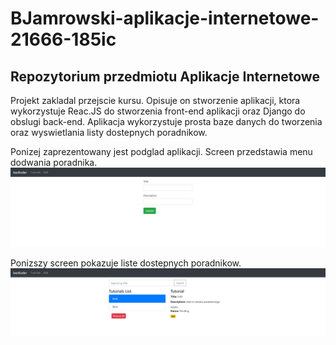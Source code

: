 # BJamrowski-aplikacje-internetowe-21666-185ic
## Repozytorium przedmiotu Aplikacje Internetowe

Projekt zakladal przejscie kursu. Opisuje on stworzenie aplikacji, ktora wykorzystuje
Reac.JS do stworzenia front-end aplikacji oraz Django do obslugi back-end.
Aplikacja wykorzystuje prosta baze danych do tworzenia oraz wyswietlania listy dostepnych poradnikow.


Ponizej zaprezentowany jest podglad aplikacji.
Screen przedstawia menu dodwania poradnika.
![Add](./photos/1.png)


Ponizszy screen pokazuje liste dostepnych poradnikow.
![List](./photos/2.png)